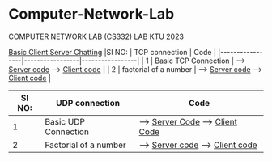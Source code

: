 # Computer-Network-Lab
COMPUTER NETWORK LAB (CS332) LAB KTU 2023

[Basic Client Server Chatting](SocketProgramming/ClientServerChat)
|SI NO:  | TCP connection  |                  Code       |
|-----------------|-----------------|-----------------|
| 1 | Basic TCP Connection |  --> [Server code](SocketProgramming/tcp/server.c) --> [Client code](SocketProgramming/tcp/client.c)        |
| 2 | factorial of a number |  --> [Server code](SocketProgramming/tcp/fact/server.c) --> [Client code](SocketProgramming/tcp/fact/client.c)        |


|SI NO:  | UDP connection  |                  Code       |
|-----------------|-----------------|-----------------|
| 1 | Basic UDP Connection |  -->  [Server Code](SocketProgramming/udp/server.c)    -->   [Client Code](SocketProgramming/udp/client.c)        |
| 2 | Factorial of a number  |   --> [Server code](SocketProgramming/udp/fact/server.c) --> [Client code](SocketProgramming/udp/fact/client.c)         |
